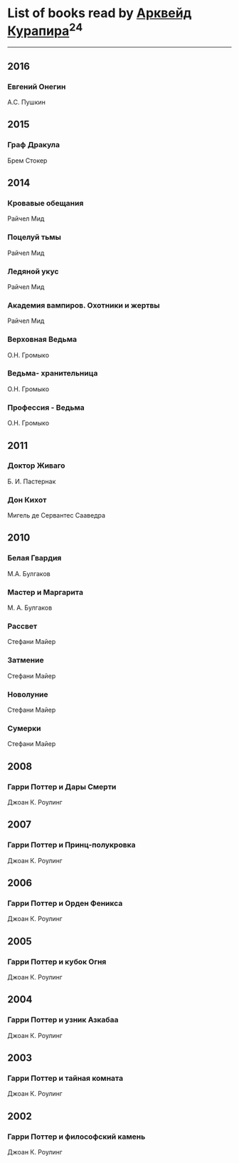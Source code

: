 # List of books read by [Арквейд Курапира](http://vk.com/id278072338)<sup>24</sup>
---

## 2016

### Евгений Онегин
А.С. Пушкин



## 2015

### Граф Дракула
Брем Стокер



## 2014

### Кровавые обещания
Райчел Мид


### Поцелуй тьмы
Райчел Мид


### Ледяной укус
Райчел Мид


### Академия вампиров. Охотники и жертвы
Райчел Мид


### Верховная Ведьма
О.Н. Громыко


### Ведьма- хранительница
О.Н. Громыко


### Профессия - Ведьма
О.Н. Громыко



## 2011

### Доктор Живаго
Б. И. Пастернак


### Дон Кихот
Мигель де Сервантес Сааведра



## 2010

### Белая Гвардия
М.А. Булгаков


### Мастер и Маргарита
М. А. Булгаков


### Рассвет
Стефани Майер


### Затмение
Стефани Майер


### Новолуние
Стефани Майер


### Сумерки
Стефани Майер



## 2008

### Гарри Поттер и Дары Смерти
Джоан К. Роулинг



## 2007

### Гарри Поттер и Принц-полукровка
Джоан К. Роулинг



## 2006

### Гарри Поттер и Орден Феникса
Джоан К. Роулинг



## 2005

### Гарри Поттер и кубок Огня
Джоан К. Роулинг



## 2004

### Гарри Поттер и узник Азкабаа
Джоан К. Роулинг



## 2003

### Гарри Поттер и тайная комната
Джоан К. Роулинг



## 2002

### Гарри Поттер и философский камень
Джоан К. Роулинг




